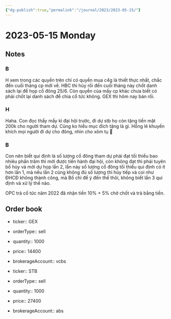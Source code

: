 ```yaml
---
{"dg-publish":true,"permalink":"/journal/2023/2023-05-15/"}
---
```


# 2023-05-15 Monday

## Notes

### B

H xem trong các quyền trên chỉ có quyền mua c4g là thiết thực nhất, chắc đến cuối tháng cp mới về.
HBC thì hủy rồi đến cuối tháng này chốt danh sách lại để họp cổ đông 25/6. Còn quyền của mấy cp khác chưa biết có phải chốt lại danh sách để chia cổ tức không. GEX thì hôm nay bán rồi.

### H

Haha. Con đọc thấy mấy kì đại hội trước, đi dự stb họ còn tặng tiền mặt 200k cho người tham dự. Cũng ko hiểu mục đích tặng là gì. Hổng lẽ khuyến khích mọi người đi dự cho đông, nhìn cho xôm tụ 🤣

### B

Con nên biết qui định là số lượng cổ đông tham dự phải đạt tối thiểu bao nhiêu phần trăm thì mới được tiến hành đại hội, còn không đạt thì phải tuyên bố hủy và mời dự họp lần 2, lần này số lượng cổ đông tối thiểu qui định có ít hơn lần 1, mà nếu lần 2 cũng không đủ số lượng thì hủy tiếp và coi như ĐHCĐ không thành công, mà Bố chỉ để ý đến thế thôi, không biết lần 3 qui định và xử lý thế nào.

OPC trả cổ tức năm 2022 đã nhận tiền 10% + 5% chờ chốt và trả bằng tiền.

## Order book

- ticker:: GEX
- orderType:: sell
- quantity:: 1000
- price:: 14400
- brokerageAccount:: vcbs

- ticker:: STB
- orderType:: sell
- quantity:: 1000
- price:: 27400
- brokerageAccount:: abs
